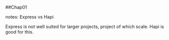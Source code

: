 ##Chap01

notes: Express vs Hapi

Express is not well suited for larger projects, project of which scale. Hapi is good for this.

